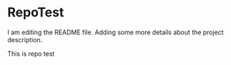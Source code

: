 # RepoTest
I am editing the README file. Adding some more details about the project description.

This is repo test 

